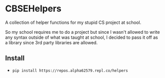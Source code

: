 # CBSEHelpers

A collection of helper functions for my stupid CS project at school.

So my school requires me to do a project but since I wasn't allowed to write any syntax outside of what was taught
at school, I decided to pass it off as a library since 3rd party libraries are allowed.

## Install
 - `pip install https://repos.alpha62579.repl.co/helpers`